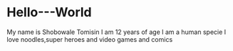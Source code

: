 # Hello---World
My name is Shobowale Tomisin
I am 12 years of age 
I am a human specie
I love noodles,super heroes and video games and comics
